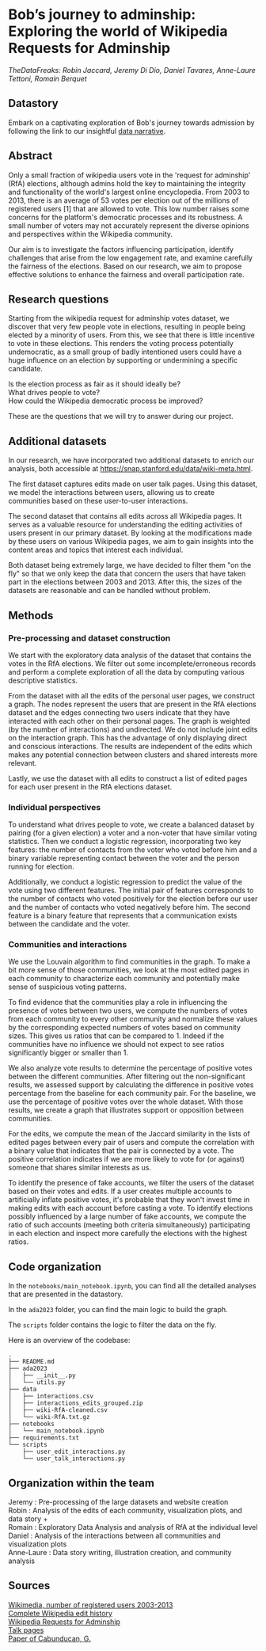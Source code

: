 # Bob’s journey to adminship: Exploring the world of Wikipedia Requests for Adminship

*TheDataFreaks: Robin Jaccard, Jeremy Di Dio, Daniel Tavares, Anne-Laure Tettoni, Romain Berquet*

## Datastory

Embark on a captivating exploration of Bob's journey towards admission by following the link to our insightful [data narrative](dioday45.github.io/TheDataFreaks/).

## Abstract

Only a small fraction of wikipedia users vote in the 'request for adminship' (RfA) elections, although admins hold the key to maintaining the integrity and functionality of the world's largest online encyclopedia. From 2003 to 2013, there is an average of 53 votes per election out of the millions of registered users [1] that are allowed to vote. This low number raises some concerns for the platform's democratic processes and its robustness. A small number of voters may not accurately represent the diverse opinions and perspectives within the Wikipedia community.

Our aim is to investigate the factors influencing participation, identify challenges that arise from the low engagement rate, and examine carefully the fairness of the elections. Based on our research, we aim to propose effective solutions to enhance the fairness and overall participation rate.

## Research questions

Starting from the wikipedia request for adminship votes dataset, we discover that very few people vote in elections, resulting in people being elected by a minority of users. From this, we see that there is little incentive to vote in these elections. This renders the voting process potentially undemocratic, as a small group of badly intentioned users could have a huge influence on an election by supporting or undermining a specific candidate.

Is the election process as fair as it should ideally be?<br>
What drives people to vote?<br>
How could the Wikipedia democratic process be improved?<br>


These are the questions that we will try to answer during our project.


## Additional datasets

In our research, we have incorporated two additional datasets to enrich our analysis, both accessible at https://snap.stanford.edu/data/wiki-meta.html. 

The first dataset captures edits made on user talk pages. Using this dataset, we model the interactions between users, allowing us to create communities based on these user-to-user interactions.

The second dataset that contains all edits across all Wikipedia pages. It serves as a valuable resource for understanding the editing activities of users present in our primary dataset. By looking at the modifications made by these users on various Wikipedia pages, we aim to gain insights into the content areas and topics that interest each individual.

Both dataset being extremely large, we have decided to filter them "on the fly" so that we only keep the data that concern the users that have taken part in the elections between 2003 and 2013. After this, the sizes of the datasets are reasonable and can be handled without problem.

## Methods

### Pre-processing and dataset construction

We start with the exploratory data analysis of the dataset that contains the votes in the RfA elections. We filter out some incomplete/erroneous records and perform a complete exploration of all the data by computing various descriptive statistics. 

From the dataset with all the edits of the personal user pages, we construct a graph. The nodes represent the users that are present in the RfA elections dataset and the edges connecting two users indicate that they have interacted with each other on their personal pages. The graph is weighted (by the number of interactions) and undirected. We do not include joint edits on the interaction graph. This has the advantage of only displaying direct and conscious interactions. The results are independent of the edits which makes any potential connection between clusters and shared interests more relevant. 

Lastly, we use the dataset with all edits to construct a list of edited pages for each user present in the RfA elections dataset.

### Individual perspectives

To understand what drives people to vote, we create a balanced dataset by pairing (for a given election) a voter and a non-voter that have similar voting statistics. Then we conduct a logistic regression, incorporating two key features: the number of contacts from the voter who voted before him and a binary variable representing contact between the voter and the person running for election. 

Additionally, we conduct a logistic regression to predict the value of the vote using two different features. The initial pair of features corresponds to the number of contacts who voted positively for the election before our user and the number of contacts who voted negatively before him. The second feature is a binary feature that represents that a  communication exists between the candidate and the voter. 


### Communities and interactions

We use the Louvain algorithm to find communities in the graph. To make a bit more sense of those communities, we look at the most edited pages in each community to characterize each community and potentially make sense of suspicious voting patterns.

To find evidence that the communities play a role in influencing the presence of votes between two users, we compute the numbers of votes from each community to every other community and normalize these values by the corresponding expected numbers of votes based on community sizes. This gives us ratios that can be compared to 1. Indeed if the communities have no influence we should not expect to see ratios significantly bigger or smaller than 1.

We also analyze vote results to determine the percentage of positive votes between the different communities. After filtering out the non-significant results, we assessed support by calculating the difference in positive votes percentage from the baseline for each community pair. For the baseline, we use the percentage of positive votes over the whole dataset. With those results, we create a graph that illustrates support or opposition between communities.

For the edits, we compute the mean of the Jaccard similarity in the lists of edited pages between every pair of users and compute the correlation with a binary value that indicates that the pair is connected by a vote. The positive correlation indicates if we are more likely to vote for (or against) someone that shares similar interests as us.

To identify the presence of fake accounts, we filter the users of the dataset based on their votes and edits. If a user creates multiple accounts to artificially inflate positive votes, it's probable that they won't invest time in making edits with each account before casting a vote.
To identify elections possibly influenced by a large number of fake accounts, we compute the ratio of such accounts (meeting both criteria simultaneously) participating in each election and inspect more carefully the elections with the highest ratios.


## Code organization

In the ```notebooks/main_notebook.ipynb```, you can find all the detailed analyses that are presented in the datastory.  

In the ```ada2023``` folder, you can find the main logic to build the graph.

The ```scripts``` folder contains the logic to filter the data on the fly.

Here is an overview of the codebase:



```
.
├── README.md
├── ada2023
│   ├── __init__.py
│   └── utils.py
├── data
│   ├── interactions.csv
│   ├── interactions_edits_grouped.zip
│   ├── wiki-RfA-cleaned.csv
│   └── wiki-RfA.txt.gz
├── notebooks
│   └── main_notebook.ipynb
├── requirements.txt
└── scripts
    ├── user_edit_interactions.py
    └── user_talk_interactions.py
```

## Organization within the team
Jeremy : Pre-processing of the large datasets and website creation <br>
Robin : Analysis of the edits of each community, visualization plots, and data story + <br>
Romain : Exploratory Data Analysis and analysis of RfA at the individual level <br>
Daniel : Analysis of the interactions between all communities and visualization plots <br>
Anne-Laure : Data story writing, illustration creation, and community analysis

## Sources

[Wikimedia, number of registered users 2003-2013](https://stats.wikimedia.org/#/en.wikipedia.org/contributing/new-registered-users/normal|bar|2003-01-28~2013-05-01|~total|monthly)<br>
[Complete Wikipedia edit history](http://snap.stanford.edu/data/wiki-meta.html)<br>
[Wikipedia Requests for Adminship](http://snap.stanford.edu/data/wiki-RfA.html)<br>
[Talk pages](https://en.wikipedia.org/wiki/Help:Talk_pages)<br>
[Paper of Cabunducan, G.](https://ieeexplore.ieee.org/document/5992657)
